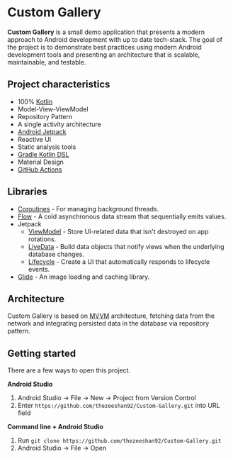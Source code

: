 # Custom Gallery

**Custom Gallery** is a small demo application that presents a modern approach to Android development with up to date tech-stack. The goal of the project is to demonstrate best practices using modern Android development tools and presenting an architecture that is scalable, maintainable, and testable.

## Project characteristics

- 100% [Kotlin](https://kotlinlang.org/)
- Model-View-ViewModel
- Repository Pattern
- A single activity architecture
- [Android Jetpack](https://developer.android.com/jetpack)
- Reactive UI
- Static analysis tools
- [Gradle Kotlin DSL](https://docs.gradle.org/current/userguide/kotlin_dsl.html)
- Material Design
- [GitHub Actions](https://github.com/features/actions)

## Libraries

- [Coroutines](https://kotlinlang.org/docs/reference/coroutines-overview.html) - For managing background threads.
- [Flow](https://kotlin.github.io/kotlinx.coroutines/kotlinx-coroutines-core/kotlinx.coroutines.flow/-flow/) - A cold asynchronous data stream that sequentially emits values.
- Jetpack
    - [ViewModel](https://developer.android.com/topic/libraries/architecture/viewmodel) - Store UI-related data that isn't destroyed on app rotations.
    - [LiveData](https://developer.android.com/topic/libraries/architecture/livedata) - Build data objects that notify views when the underlying database changes.
    - [Lifecycle](https://developer.android.com/topic/libraries/architecture/lifecycle) - Create a UI that automatically responds to lifecycle events.
- [Glide](https://bumptech.github.io/glide/) - An image loading and caching library.

## Architecture

Custom Gallery is based on [MVVM](https://developer.android.com/jetpack/guide#recommended-app-arch) architecture, fetching data from the network and integrating persisted data in the database via repository pattern.


## Getting started

There are a few ways to open this project.

**Android Studio**

1. Android Studio -> File -> New -> Project from Version Control
2. Enter `https://github.com/thezeeshan92/Custom-Gallery.git` into URL field

**Command line + Android Studio**

1. Run `git clone https://github.com/thezeeshan92/Custom-Gallery.git`
2. Android Studio -> File -> Open